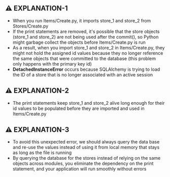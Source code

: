 ## ⚠️ EXPLANATION-1
- When you run Items/Create.py, it imports store_1 and store_2 from Stores/Create.py
- If the print statements are removed, it's possible that the store objects (store_1 and store_2) are not being used after the commit(), so Python might garbage collect the objects before Items/Create.py is run
- As a result, when you import store_1 and store_2 in Items/Create.py, they might not hold the assigned id values because they no longer reference the same objects that were committed to the database (this problem only happens with the primary key id)
- **DetachedInstanceError** occurs because SQLAlchemy is trying to load the ID of a store that is no longer associated with an active session

## ⚠️ EXPLANATION-2
- The print statements keep store_1 and store_2 alive long enough for their id values to be populated before they are imported and used in Items/Create.py

## ⚠️ EXPLANATION-3
- To avoid this unexpected error, we should always query the data base and re-use the values instead of using it from local memory that stays as long as the file is running
- By querying the database for the stores instead of relying on the same objects across modules, you eliminate the dependency on the print statement, and your application will run smoothly without errors